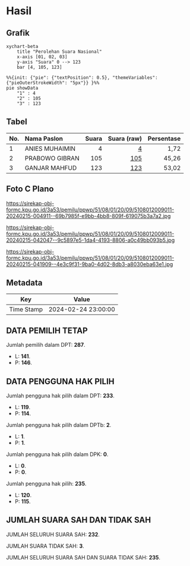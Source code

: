 # Hasil

## Grafik

```mermaid
xychart-beta
    title "Perolehan Suara Nasional"
    x-axis [01, 02, 03]
    y-axis "Suara" 0 --> 123
    bar [4, 105, 123]
```

```mermaid
%%{init: {"pie": {"textPosition": 0.5}, "themeVariables": {"pieOuterStrokeWidth": "5px"}} }%%
pie showData
    "1" : 4
    "2" : 105
    "3" : 123
```

## Tabel

| No. | Nama Paslon    | Suara | Suara (raw) | Persentase |
|:--- |:-------------- | -----:| -----------:| ----------:|
| 1   | ANIES MUHAIMIN | 4     | [4][p-1]    | 1,72       |
| 2   | PRABOWO GIBRAN | 105   | [105][p-2]  | 45,26      |
| 3   | GANJAR MAHFUD  | 123   | [123][p-3]  | 53,02      |


[p-1]: https://github.com/gigit-pemilu/pemilu-2024/blob/main/pilpres/hitung-suara/sub/51-bali/sub/08-buleleng/sub/01-gerokgak/sub/2009-gerokgak/sub/011-tps/sub/paslon-1.txt
[p-2]: https://github.com/gigit-pemilu/pemilu-2024/blob/main/pilpres/hitung-suara/sub/51-bali/sub/08-buleleng/sub/01-gerokgak/sub/2009-gerokgak/sub/011-tps/sub/paslon-2.txt
[p-3]: https://github.com/gigit-pemilu/pemilu-2024/blob/main/pilpres/hitung-suara/sub/51-bali/sub/08-buleleng/sub/01-gerokgak/sub/2009-gerokgak/sub/011-tps/sub/paslon-3.txt

## Foto C Plano

https://sirekap-obj-formc.kpu.go.id/3a53/pemilu/ppwp/51/08/01/20/09/5108012009011-20240215-004911--69b7985f-e9bb-4bb8-809f-619075b3a7a2.jpg

https://sirekap-obj-formc.kpu.go.id/3a53/pemilu/ppwp/51/08/01/20/09/5108012009011-20240215-042047--9c5897e5-1da4-4193-8806-a0c49bb093b5.jpg

https://sirekap-obj-formc.kpu.go.id/3a53/pemilu/ppwp/51/08/01/20/09/5108012009011-20240215-041909--4e3c9f31-9ba0-4d02-8db3-a8030eba63e1.jpg


## Metadata

| Key        | Value               |
| ---------- | ------------------- |
| Time Stamp | 2024-02-24 23:00:00 |


## DATA PEMILIH TETAP

Jumlah pemilih dalam DPT: **287**.
 * L: **141**.
 * P: **146**.

## DATA PENGGUNA HAK PILIH

Jumlah pengguna hak pilih dalam DPT: **233**.
 * L: **119**.
 * P: **114**.

Jumlah pengguna hak pilih dalam DPTb: **2**.
 * L: **1**.
 * P: **1**.

Jumlah pengguna hak pilih dalam DPK: **0**.
 * L: **0**.
 * P: **0**.

Jumlah pengguna hak pilih: **235**.
 * L: **120**.
 * P: **115**.

## JUMLAH SUARA SAH DAN TIDAK SAH

JUMLAH SELURUH SUARA SAH: **232**.

JUMLAH SUARA TIDAK SAH: **3**.

JUMLAH SELURUH SUARA SAH DAN SUARA TIDAK SAH: **235**.


